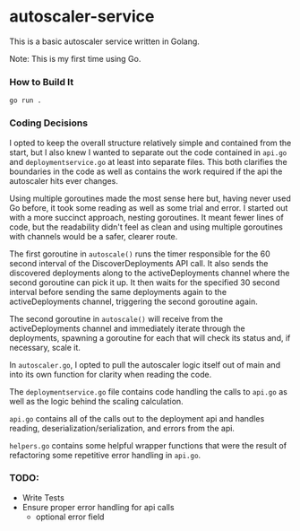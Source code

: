# autoscaler-service
This is a basic autoscaler service written in Golang.

Note: This is my first time using Go.

### How to Build It
```go run .```

### Coding Decisions
I opted to keep the overall structure relatively simple and contained from the start, but I also knew I wanted to separate out the code contained in ```api.go``` and ```deploymentservice.go``` at least into separate files. This both clarifies the boundaries in the code as well as contains the work required if the api the autoscaler hits ever changes.

Using multiple goroutines made the most sense here but, having never used Go before, it took some reading as well as some trial and error. I started out with a more succinct approach, nesting goroutines. It meant fewer lines of code, but the readability didn't feel as clean and using multiple goroutines with channels would be a safer, clearer route.

The first goroutine in ```autoscale()``` runs the timer responsible for the 60 second interval of the DiscoverDeployments API call. It also sends the discovered deployments along to the activeDeployments channel where the second goroutine can pick it up. It then waits for the specified 30 second interval before sending the same deployments again to the activeDeployments channel, triggering the second goroutine again.

The second goroutine in ```autoscale()``` will receive from the activeDeployments channel and immediately iterate through the deployments, spawning a goroutine for each that will check its status and, if necessary, scale it.

In ```autoscaler.go```, I opted to pull the autoscaler logic itself out of main and into its own function for clarity when reading the code.

The ```deploymentservice.go``` file contains code handling the calls to ```api.go``` as well as the logic behind the scaling calculation.

```api.go``` contains all of the calls out to the deployment api and handles reading, deserialization/serialization, and errors from the api.

```helpers.go``` contains some helpful wrapper functions that were the result of refactoring some repetitive error handling in ```api.go```.

### TODO:
- Write Tests
- Ensure proper error handling for api calls
  - optional error field